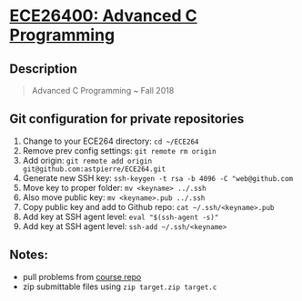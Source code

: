 # [ECE26400: Advanced C Programming](https://github.com/astpierre/ECE264)
## Description
> Advanced C Programming ~ Fall 2018

## Git configuration for private repositories
1.	Change to your ECE264 directory: ```cd ~/ECE264```
2.	Remove prev config settings: ```git remote rm origin```
3.	Add origin: ```git remote add origin git@github.com:astpierre/ECE264.git```
4.	Generate new SSH key: ```ssh-keygen -t rsa -b 4096 -C "web@github.com```
5.	Move key to proper folder: ```mv <keyname> ../.ssh```
6.	Also move public key: ```mv <keyname>.pub ../.ssh```
7.	Copy public key and add to Github repo: ```cat ~/.ssh/<keyname>.pub```
8.	Add key at SSH agent level: ```eval "$(ssh-agent -s)"```
9.	Add key at SSH agent level: ```ssh-add ~/.ssh/<keyname>```

## Notes:
* pull problems from [course repo](https://github.com/PurdueECE264/2018FallProblems) 
* zip submittable files using ```zip target.zip target.c```
